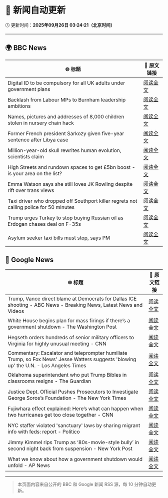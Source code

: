# 🧠 新闻自动更新

🕒 更新时间：**2025年09月26日 03:24:21（北京时间）**

---

## 🌍 BBC News

| 🌐 标题 | 🔗 原文链接 |
|--------|-------------|
| Digital ID to be compulsory for all UK adults under government plans | [阅读全文](https://www.bbc.com/news/articles/c4g54g6vgpdo?at_medium=RSS&at_campaign=rss) |
| Backlash from Labour MPs to Burnham leadership ambitions | [阅读全文](https://www.bbc.com/news/articles/c70190e0p6yo?at_medium=RSS&at_campaign=rss) |
| Names, pictures and addresses of 8,000 children stolen in nursery chain hack | [阅读全文](https://www.bbc.com/news/articles/c62ldyvpwv9o?at_medium=RSS&at_campaign=rss) |
| Former French president Sarkozy given five-year sentence after Libya case | [阅读全文](https://www.bbc.com/news/articles/cp98kepmj9lo?at_medium=RSS&at_campaign=rss) |
| Million-year-old skull rewrites human evolution, scientists claim | [阅读全文](https://www.bbc.com/news/articles/cdx01ve5151o?at_medium=RSS&at_campaign=rss) |
| High Streets and rundown spaces to get £5bn boost - is your area on the list? | [阅读全文](https://www.bbc.com/news/articles/c1mx8vr2gr1o?at_medium=RSS&at_campaign=rss) |
| Emma Watson says she still loves JK Rowling despite rift over trans views | [阅读全文](https://www.bbc.com/news/articles/c4gvp18xe17o?at_medium=RSS&at_campaign=rss) |
| Taxi driver who dropped off Southport killer regrets not calling police for 50 minutes | [阅读全文](https://www.bbc.com/news/articles/cpd96g46vzwo?at_medium=RSS&at_campaign=rss) |
| Trump urges Turkey to stop buying Russian oil as Erdogan chases deal on F-35s | [阅读全文](https://www.bbc.com/news/articles/c8jm3lr7vkyo?at_medium=RSS&at_campaign=rss) |
| Asylum seeker taxi bills must stop, says PM | [阅读全文](https://www.bbc.com/news/articles/cy0vpxqyz45o?at_medium=RSS&at_campaign=rss) |

## 📰 Google News

| 🌐 标题 | 🔗 原文链接 |
|--------|-------------|
| Trump, Vance direct blame at Democrats for Dallas ICE shooting - ABC News - Breaking News, Latest News and Videos | [阅读全文](https://news.google.com/rss/articles/CBMiqAFBVV95cUxPakVRS1NpeUNBS005dGR5ellNNlZzRlcybFA0cm5Ha2VYWlRYQmdkdUJ0N1F6dVBVb2drd1c2UUh5NDdRY05mWl9nbEVkOVFtcmZWd3ZKY2ZiclpKNmJPYWlmMlZGaUFObXVuSXlaLTRyZ2R2VEE4bEJYcVlkd3JIbnpSLVNvRDlXcll2dmNnZEFhTXpnNk9CUU1LNkVBZllYVU1uMTJSUUbSAa4BQVVfeXFMTzFOa0trMW9SeTlZY0hDVC1vdWlEeUdLRENJVlViMk5CVHdjdlEyVzAtYXNFNUtqNDhCdVozc1J4azV1aFVZMW5mRWhWRXVMdFV0c0V6WG5xYlIwRWRMdFptbV9nd2N3bnkyQXhYMWZWMmpLa1gtc20yV0gzR0RlbVltWldZVmNGM0dWdmVMaXdfQ3hBTkxBVVZSaU1UVXpEemczUTFHQVd4V0lvSU5B?oc=5) |
| White House begins plan for mass firings if there’s a government shutdown - The Washington Post | [阅读全文](https://news.google.com/rss/articles/CBMikwFBVV95cUxOUGNjMWt6aWRtN0JaV0VmYlhJUzZHdWJfYjRqVkFPWDR1OXVwLTJYYUgzNjNSdnlNTFVtV19WVU5IZE9vMldIa1d4aVdRc0lHS2VmWm9UazVKR1N0Y1FNM0JiNmlwbmc5dVFocjVOR0w2LTVXOU9oWTVubmF6TmxldXEtclk0RFVWOGpMTW9aN0ZUMEU?oc=5) |
| Hegseth orders hundreds of senior military officers to Virginia for highly unusual meeting - CNN | [阅读全文](https://news.google.com/rss/articles/CBMifkFVX3lxTE1QcXRlOHFma24tOFZEZXU1RE9fZmRnYklLMHRWZ1RWcDNSb3A1RlNrMkQ4Y1BNM01WNVVuRnF5dXEtR1l0ZDY2b0pWVHhSRzN6SjVUMFR3SFhLWEJGZFVBeHFMTTBxcFF4akxyOWN4M19KUWVPaDNLQ2Z4V2trdw?oc=5) |
| Commentary: Escalator and teleprompter humiliate Trump, so Fox News' Jesse Watters suggests 'blowing up' the U.N. - Los Angeles Times | [阅读全文](https://news.google.com/rss/articles/CBMinAFBVV95cUxQX0FSam1vTWFvM0o2Vk9rZDFhMXFMeEo1bTR0RWtVeGhLUDdVemV1bzNHMFNNbXMwa1c5YVVvTEh1WHJ3blM0T3NKUUljOFJ5MlpDejhoTnctWnRROWNnZlZ1bVRrdThQMFpLZ2dkNVFZUUotT2xVc2ZCRDREcC1Cd1BldlFJVDFVT0V6NDg2T1E3blFVZXdSREE3Y3k?oc=5) |
| Oklahoma superintendent who put Trump Bibles in classrooms resigns - The Guardian | [阅读全文](https://news.google.com/rss/articles/CBMilwFBVV95cUxNb2o1NXFnT09TeVBkZ1l2SzhOQkJhc000ZjBaendGeE52eHZuVlN5ZEhzNUdBcV85bUEzNE9Nd1F6c2gxdlpfNFNzUm1LN29nTnFEN05aZXVEMGxMOTR0NDBHZUNfU0w1dXo5V3pFYzBpZ25EenZkdFVtYjFCUTU0WkEyYklvbjRvWGdCRURoeHlhaW44enlr?oc=5) |
| Justice Dept. Official Pushes Prosecutors to Investigate George Soros’s Foundation - The New York Times | [阅读全文](https://news.google.com/rss/articles/CBMikwFBVV95cUxQSFpFWThKY0RkUUF3bDQ4LUtVN3Z4Q0pSSUd0WWFhWkh2Yml1UElBVlNhZThLN2pMXzNtTkhZcnhveF8zdEYyLUhBdXdZclhrbkdjSTBMeVpJLXVac2VsdmU2Y0pfeE9Vak9JNno3ZU5XV1ltZm14Tk5qbmdUeHpDZ3BVLWdQanRRbmNXTmZnTjVXOFk?oc=5) |
| Fujiwhara effect explained: Here’s what can happen when two hurricanes get too close together - CNN | [阅读全文](https://news.google.com/rss/articles/CBMigwFBVV95cUxQdmtBNk1MQjFBNmVVZzVBZ0tRdHZFV1dZTUFSWUtRUUc4S20ydmcxZHV2MmNnRVFzVTRWUWhsZzhkbVNxRWgxNmx2bnVsU1phV2p4Q1BpQ0NlUTBSUnJsdHhUM0FRMHc1aDVqVE1Tem1Wd1ZYa0REZURrTzRXZEdPVUQ3SQ?oc=5) |
| NYC staffer violated 'sanctuary' laws by sharing migrant info with feds: report - Politico | [阅读全文](https://news.google.com/rss/articles/CBMixAFBVV95cUxOUlpFaG90T0tFcVlXblJzbktDb2lwSUhlMmVDaVNsczdmQWxXWWF3N0pHNzRIUWxVcXZQemxOZFB3dGpKdlYtbnlRaDQ1V1NYREl4VjRsNkw3SFBvOThlbUloaFk2OFN0ZkNkQjQybGpzYjl4amZsNDlMNXBsYThKdTdpNV9BQ3hTanZsaTBUeFl1OHJ0TXQzSXM1el8yOXBiOE5GcDZRTmhCcTg1X2hVMzRvXy1XQ29xTE5IWjhhRlY4ZzFD?oc=5) |
| Jimmy Kimmel rips Trump as ‘80s-movie-style bully’ in second night back from suspension - New York Post | [阅读全文](https://news.google.com/rss/articles/CBMingFBVV95cUxPN0Z5ZUg4bC0xM0lXOFFXT3hkMW5SMWJpM1lXSGtYMnpsaFdNZW5rZGU5LTRBQ3lLS3h1X2V2Z0xKSU91Y1c5YUxVLTJXWC1wQXlNMWZ1RUJyOFdPTk5ZZUVYTEFFWVhCdmc1WmJnNUNhMUJ3b0FHREdBOTg1NVozY3RhUHdRWGxpZWs4SkxDUkEwZURCTVNmc3ZaQ2tpUQ?oc=5) |
| What we know about how a government shutdown would unfold - AP News | [阅读全文](https://news.google.com/rss/articles/CBMipAFBVV95cUxNQWdxdHlnd19yMXlMQ2paRFN2Z1JuTzk2aWxRSFNCUFNiY3NyUXBkWVg5cGMtcC1LeXBRdjYwaTVEenFfMHo5SjB2OGhpRmNCQVZBYkdpeUM4dmRndllOaGJYYnhxRFhfaGVtTWVfNlhiWWpVcXN4d3lDWE84YzhlajFYUC05UUVtb1pqaEt5Nkh0NUhkWDBHTDFlUlhxX0ZUeUk5aQ?oc=5) |

---
> 本页面内容来自公开的 BBC 和 Google 新闻 RSS 源，每 10 分钟自动更新。